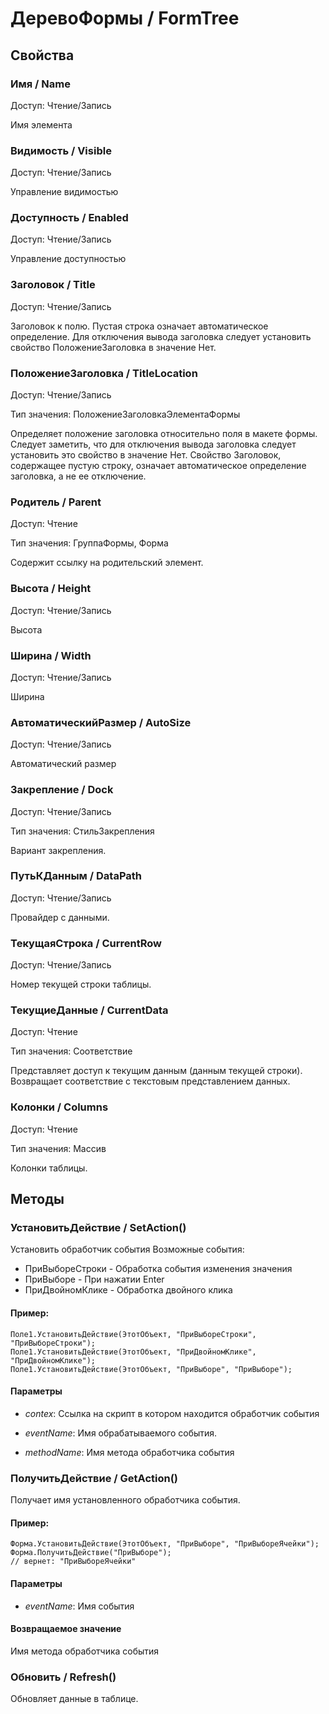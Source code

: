 # ДеревоФормы / FormTree

## Свойства
    
### Имя / Name
Доступ: Чтение/Запись
    
Имя элемента
  
### Видимость / Visible
Доступ: Чтение/Запись
    
Управление видимостью
  
### Доступность / Enabled
Доступ: Чтение/Запись
    
Управление доступностью
  
### Заголовок / Title
Доступ: Чтение/Запись
    
Заголовок к полю. Пустая строка означает автоматическое определение. Для отключения вывода заголовка следует установить свойство ПоложениеЗаголовка в значение Нет.
  
### ПоложениеЗаголовка / TitleLocation
Доступ: Чтение/Запись

Тип значения: ПоложениеЗаголовкаЭлементаФормы
    
Определяет положение заголовка относительно поля в макете формы.
Следует заметить, что для отключения вывода заголовка следует установить это свойство в значение Нет.
Свойство Заголовок, содержащее пустую строку, означает автоматическое определение заголовка, а не ее отключение.
  
### Родитель / Parent
Доступ: Чтение

Тип значения: ГруппаФормы, Форма
    
Содержит ссылку на родительский элемент.
  
### Высота / Height
Доступ: Чтение/Запись
    
Высота
  
### Ширина / Width
Доступ: Чтение/Запись
    
Ширина


  
  
### АвтоматическийРазмер / AutoSize
Доступ: Чтение/Запись
    
    
Автоматический размер


  
  
### Закрепление / Dock
Доступ: Чтение/Запись

Тип значения: СтильЗакрепления

    
    
Вариант закрепления.

  
  
### ПутьКДанным / DataPath
Доступ: Чтение/Запись
    
    
Провайдер с данными.


  
  
### ТекущаяСтрока / CurrentRow
Доступ: Чтение/Запись
    
    
Номер текущей строки таблицы.


  
  
### ТекущиеДанные / CurrentData
Доступ: Чтение

Тип значения: Соответствие

    
    
Представляет доступ к текущим данным (данным текущей строки).
Возвращает соответствие с текстовым представлением данных.


  
  
### Колонки / Columns
Доступ: Чтение

Тип значения: Массив

    
    
Колонки таблицы.


  
  
## Методы
    
### УстановитьДействие / SetAction()
    
    
    
Установить обработчик события
Возможные события:
- ПриВыбореСтроки - Обработка события изменения значения
- ПриВыборе - При нажатии Enter
- ПриДвойномКлике - Обработка двойного клика


  
  
#### Пример:
    Поле1.УстановитьДействие(ЭтотОбъект, "ПриВыбореСтроки", "ПриВыбореСтроки");
    Поле1.УстановитьДействие(ЭтотОбъект, "ПриДвойномКлике", "ПриДвойномКлике");
    Поле1.УстановитьДействие(ЭтотОбъект, "ПриВыборе", "ПриВыборе");
    

#### Параметры

* *contex*: Ссылка на скрипт в котором находится обработчик события

* *eventName*: Имя обрабатываемого события.

* *methodName*: Имя метода обработчика события

### ПолучитьДействие / GetAction()
    
    
    
Получает имя установленного обработчика события.


  
  
#### Пример:
    Форма.УстановитьДействие(ЭтотОбъект, "ПриВыборе", "ПриВыбореЯчейки");
    Форма.ПолучитьДействие("ПриВыборе");
    // вернет: "ПриВыбореЯчейки"
    

#### Параметры

* *eventName*: Имя события

#### Возвращаемое значение

Имя метода обработчика события

  
### Обновить / Refresh()
    
    
    
Обновляет данные в таблице.


  
  